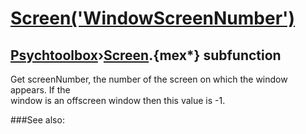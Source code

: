 # [Screen('WindowScreenNumber')](Screen-WindowScreenNumber) 
## [Psychtoolbox](Pyschtoolbox)&#8250;[Screen](Screen).{mex*} subfunction


Get screenNumber, the number of the screen on which the window appears.  If the  
window is an offscreen window then this value is -1.   


###See also:

